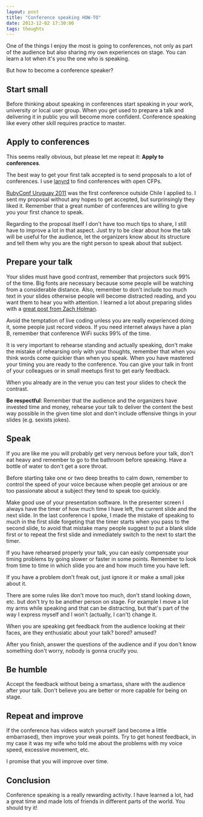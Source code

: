 ```yaml
---
layout: post
title: "Conference speaking HOW-TO"
date: 2013-12-02 17:30:00
tags: thoughts
---
```


One of the things I enjoy the most is going to conferences, not only as part of
the audience but also sharing my own experiences on stage. You can learn a lot
when it's you the one who is speaking.

But how to become a conference speaker?

## Start small

Before thinking about speaking in conferences start speaking in your work,
university or local user group. When you get used to prepare a talk and
delivering it in public you will become more confident. Conference speaking
like every other skill requires practice to master.

## Apply to conferences

This seems really obvious, but please let me repeat it:
**Apply to conferences**.

The best way to get your first talk accepted is to send proposals to a lot of
conferences. I use [lanyrd](http://lanyrd.com) to find conferences with open
CFPs.

[RubyConf Uruguay 2011](http://rubyconfuruguay.org) was the first conference
outside Chile I applied to. I sent my proposal without any hopes to get
accepted, but surprinsingly they liked it. Remember that a great number of
conferences are willing to give you your first chance to speak.

Regarding to the proposal itself I don't have too much tips to share, I still
have to improve a lot in that aspect. Just try to be clear about how the talk
will be useful for the audience, let the organizers know about its structure
and tell them why you are the right person to speak about that subject.

## Prepare your talk

Your slides must have good contrast, remember that projectors suck 99% of the
time. Big fonts are necessary because some people will be watching from a
considerable distance. Also, remember to don't include too much text in your
slides otherwise people will become distracted reading, and you want them to
hear you with attention. I learned a lot about preparing slides with a
[great post from Zach Holman](
http://zachholman.com/posts/slide-design-for-developers/).

Avoid the temptation of live coding unless you are really experienced doing it,
some people just record videos. If you need internet always have a plan B,
remember that conference WiFi sucks 99% of the time.

It is very important to rehearse standing and actually speaking, don't make the
mistake of rehearsing only with your thoughts, remember that when you think
words come quickier than when you speak. When you have mastered your timing you
are ready to the conference. You can give your talk in front of your colleagues
or in small meetups first to get early feedback.

When you already are in the venue you can test your slides to check the
contrast.

**Be respectful**: Remember that the audience and the organizers have invested
time and money, rehearse your talk to deliver the content the best way possible
in the given time slot and don't include offensive things in your slides (e.g.
sexists jokes).

## Speak

If you are like me you will probably get very nervous before your talk, don't
eat heavy and remember to go to the bathroom before speaking. Have a bottle of
water to don't get a sore throat.

Before starting take one or two deep breaths to calm down, remember to control
the speed of your voice because when people get anxious or are too passionate
about a subject they tend to speak too quickly.

Make good use of your presentation software. In the presenter screen I always
have the timer of how much time I have left, the current slide and the next
slide. In the last conference I spoke, I made the mistake of speaking to much
in the first slide forgeting that the timer starts when you pass to the second
slide, to avoid that mistake many people suggest to put a blank slide first or
to repeat the first slide and inmediately switch to the next to start the
timer.

If you have rehearsed properly your talk, you can easly compensate your timing
problems by going slower or faster in some points. Remember to look from time
to time in which slide you are and how much time you have left.

If you have a problem don't freak out, just ignore it or make a small joke
about it.

There are some rules like don't move too much, don't stand looking down,
etc. but don't try to be another person on stage. For example I move a lot my
arms while speaking and that can be distracting, but that's part of the way I
express myself and I won't (actually, I can't) change it.

When you are speaking get feedback from the audience looking at their faces,
are they enthusiatic about your talk? bored? amused?

After you finish, answer the questions of the audience and if you don't know
something don't worry, nobody is gonna crucify you.

## Be humble

Accept the feedback without being a smartass, share with the audience after
your talk. Don't believe you are better or more capable for being on stage.

## Repeat and improve

If the conference has videos watch yourself (and become a little embarrased),
then improve your weak points. Try to get honest feedback, in my case it was
my wife who told me about the problems with my voice speed, excessive movement,
etc.

I promise that you will improve over time.

## Conclusion

Conference speaking is a really rewarding activity. I have learned a lot, had
a great time and made lots of friends in different parts of the world. You
should try it!
